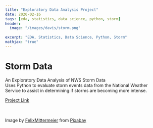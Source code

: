 ```yaml
---
title: "Exploratory Data Analysis Project"
date: 2020-02-16
tags: [eda, statistics, data science, python, storm]
header:
  image: "/images/davis/storm.png"
  
excerpt: "EDA, Statistics, Data Science, Python, Storm"
mathjax: "true"
---
```


# Storm Data
An Exploratory Data Analysis of NWS Storm Data 
<br>
Uses Python to evaluate storm events data from the National Weather Service to assist in determining if storms are becoming more intense.

<a href="https://github.com/amodavis/Storm_EDA_Project">Project Link</a>

<br>
<br>
Image by <a href="https://pixabay.com/users/felixmittermeier-4397258/?utm_source=link-attribution&amp;utm_medium=referral&amp;utm_campaign=image&amp;utm_content=3625405">FelixMittermeier</a> from <a href="https://pixabay.com/?utm_source=link-attribution&amp;utm_medium=referral&amp;utm_campaign=image&amp;utm_content=3625405">Pixabay</a>
